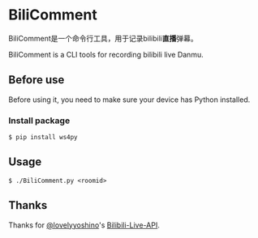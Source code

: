 # BiliComment

BiliComment是一个命令行工具，用于记录bilibili**直播**弹幕。

BiliComment is a CLI tools for recording bilibili live Danmu.

## Before use

Before using it, you need to make sure your device has Python installed.

### Install package

```shell
$ pip install ws4py
```

## Usage

```shell
$ ./BiliComment.py <roomid>
```

## Thanks

Thanks for [@lovelyyoshino](https://github.com/lovelyyoshino/)'s [Bilibili-Live-API](https://github.com/lovelyyoshino/Bilibili-Live-API).

